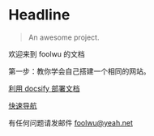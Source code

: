 # Headline

> An awesome project.

欢迎来到 foolwu 的文档

第一步：教你学会自己搭建一个相同的网站。

[利用 docsify 部署文档](/note/利用docsify部署文档)

[快速导航](guide)

有任何问题请发邮件 foolwu@yeah.net
